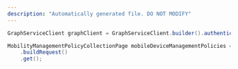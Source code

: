 ```yaml
---
description: "Automatically generated file. DO NOT MODIFY"
---
```

<!-- markdownlint-disable MD041 -->

```java
GraphServiceClient graphClient = GraphServiceClient.builder().authenticationProvider( authProvider ).buildClient();

MobilityManagementPolicyCollectionPage mobileDeviceManagementPolicies = graphClient.policies().mobileDeviceManagementPolicies()
    .buildRequest()
    .get();
```
